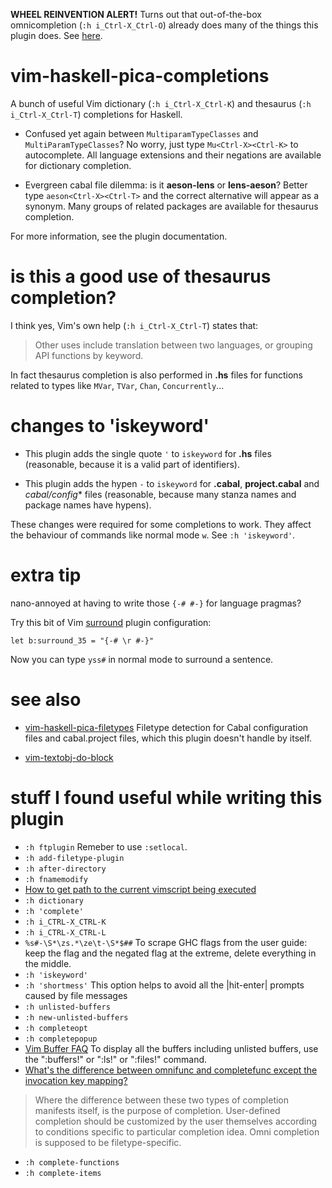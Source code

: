 **WHEEL REINVENTION ALERT!** Turns out that out-of-the-box omnicompletion (`:h i_Ctrl-X_Ctrl-O`) already does many of the things this plugin does. See [here](https://twitter.com/Liskni_si/status/1232255744512331778). 

# vim-haskell-pica-completions

A bunch of useful Vim dictionary (`:h i_Ctrl-X_Ctrl-K`) and thesaurus (`:h i_Ctrl-X_Ctrl-T`) completions for Haskell.

- Confused yet again between `MultiparamTypeClasses` and `MultiParamTypeClasses`? No worry, just type `Mu<Ctrl-X><Ctrl-K>` to autocomplete. All language extensions and their negations are available for dictionary completion.

- Evergreen cabal file dilemma: is it **aeson-lens** or **lens-aeson**? Better type `aeson<Ctrl-X><Ctrl-T>` and the correct alternative will appear as a synonym. Many groups of related packages are available for thesaurus completion.

For more information, see the plugin documentation.

# is this a good use of thesaurus completion?

I think yes, Vim's own help (`:h i_Ctrl-X_Ctrl-T`) states that:

> Other uses include translation between two languages, or grouping API functions by keyword.

In fact thesaurus completion is also performed in **.hs** files for functions related to types like `MVar`, `TVar`, `Chan`, `Concurrently`...

# changes to 'iskeyword'

- This plugin adds the single quote `'` to `iskeyword` for **.hs** files (reasonable, because it is a valid part of identifiers).

- This plugin adds the hypen `-` to `iskeyword` for **.cabal**,
  **project.cabal** and *cabal/config** files (reasonable, because many stanza
  names and package names have hypens).

These changes were required for some completions to work. They affect the behaviour of commands like normal mode `w`. See `:h 'iskeyword'`. 

# extra tip

nano-annoyed at having to write those `{-# #-}` for language pragmas?

Try this bit of Vim [surround](https://github.com/tpope/vim-surround) plugin configuration:

    let b:surround_35 = "{-# \r #-}"

Now you can type `yss#` in normal mode to surround a sentence.

# see also

- [vim-haskell-pica-filetypes](https://github.com/danidiaz/vim-haskell-pica-filetypes)
  Filetype detection for Cabal configuration files and cabal.project files,
  which this plugin doesn't handle by itself.

- [vim-textobj-do-block](https://github.com/danidiaz/vim-textobj-do-block) 

# stuff I found useful while writing this plugin

- `:h ftplugin` Remeber to use `:setlocal`.
- `:h add-filetype-plugin`
- `:h after-directory`
- `:h fnamemodify`
- [How to get path to the current vimscript being executed](https://stackoverflow.com/questions/4976776/how-to-get-path-to-the-current-vimscript-being-executed/18734557)
- `:h dictionary`
- `:h 'complete'`
- `:h i_CTRL-X_CTRL-K`
- `:h i_CTRL-X_CTRL-L`
- `%s#-\S*\zs.*\ze\t-\S*$##` To scrape GHC flags from the user guide: keep the
  flag and the negated flag at the extreme, delete everything in the middle.
- `:h 'iskeyword'`
- `:h 'shortmess'` This option helps to avoid all the |hit-enter| prompts
  caused by file messages 
- `:h unlisted-buffers`
- `:h new-unlisted-buffers`
- `:h completeopt`
- `:h completepopup`
- [Vim Buffer FAQ](https://vim.fandom.com/wiki/Vim_buffer_FAQ) To display all
  the buffers including unlisted buffers, use the ":buffers!" or ":ls!" or
  ":files!" command.
- [What's the difference between omnifunc and completefunc except the invocation key mapping?](https://stackoverflow.com/questions/6941842/whats-the-difference-between-omnifunc-and-completefunc-except-the-invocation-ke)

> Where the difference between these two types of completion manifests itself, is the purpose of completion. User-defined completion should be customized by the user themselves according to conditions specific to particular completion idea. Omni completion is supposed to be filetype-specific.

- `:h complete-functions`
- `:h complete-items`

